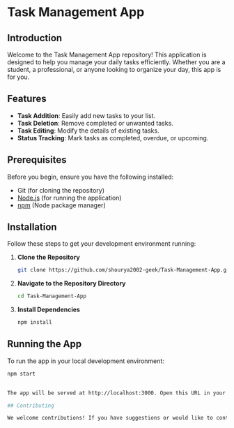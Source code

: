 # Task Management App

## Introduction

Welcome to the Task Management App repository! This application is designed to help you manage your daily tasks efficiently. Whether you are a student, a professional, or anyone looking to organize your day, this app is for you.

## Features

- **Task Addition**: Easily add new tasks to your list.
- **Task Deletion**: Remove completed or unwanted tasks.
- **Task Editing**: Modify the details of existing tasks.
- **Status Tracking**: Mark tasks as completed, overdue, or upcoming.

## Prerequisites

Before you begin, ensure you have the following installed:
- Git (for cloning the repository)
- [Node.js](https://nodejs.org/en/) (for running the application)
- [npm](https://www.npmjs.com/) (Node package manager)

## Installation

Follow these steps to get your development environment running:

1. **Clone the Repository**
   
   ```bash
   git clone https://github.com/shourya2002-geek/Task-Management-App.git

2. **Navigate to the Repository Directory**
   
   ```bash
   cd Task-Management-App

3. **Install Dependencies**
   
    ```bash
   npm install

## Running the App

To run the app in your local development environment:

```bash
npm start
   

The app will be served at http://localhost:3000. Open this URL in your browser to start using the Task Management App.

## Contributing

We welcome contributions! If you have suggestions or would like to contribute to the project, please feel free to make a pull request or open an issue.

  
